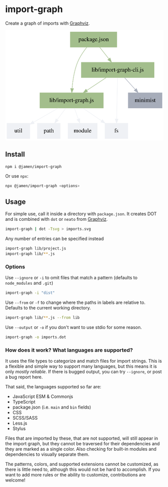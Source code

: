 # import-graph

Create a graph of imports with [Graphviz][2].

![example][1]

## Install

```sh
npm i @jamen/import-graph
```

Or use `npx`:

```sh
npx @jamen/import-graph <options>
```

## Usage

For simple use, call it inside a directory with `package.json`. It creates DOT and is combined with  `dot` or `neato` from [Graphviz][2].

```sh
import-graph | dot -Tsvg > imports.svg
```

Any number of entries can be specified instead

```sh
import-graph lib/project.js
import-graph lib/**.js
```

### Options

Use `--ignore` or `-i` to omit files that match a pattern (defaults to `node_modules` and `.git`)

```sh
import-graph -i "dist"
```

Use `--from` or `-f` to change where the paths in labels are relative to.  Defaults to the current working directory.

```sh
import-graph lib/**.js --from lib
```

Use `--output` or `-o` if you don't want to use stdio for some reason.

```sh
import-graph -o imports.dot
```

### How does it work? What languages are supported?

It uses the file types to categorize and match files for import strings.  This is a flexible and simple way to support many languages, but this means it is only _mostly reliable_.  If there is bugged output, you can try `--ignore`, or post a bug report here.

That said, the languages supported so far are:

- JavaScript ESM & Commonjs
- TypeScript
- package.json (i.e. `main` and `bin` fields)
- CSS
- SCSS/SASS
- Less.js
- Stylus

Files that are imported by these, that are not supported, will still appear in the import graph, but they cannot be traversed for their dependencies and they are marked as a single color. Also checking for built-in modules and dependencies to visually separate them.

The patterns, colors, and supported extensions cannot be customized, as there is little need to, although this would not be hard to accomplish. If you want to add more rules or the ability to customize, contributions are welcome!

[1]: example.svg
[2]: http://graphviz.org/